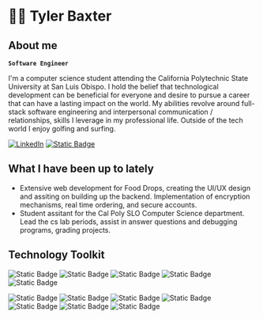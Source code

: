 # 🏌️‍♂️ Tyler Baxter

## About me

**`Software Engineer`**

I'm a computer science student attending the California Polytechnic State University at San Luis Obispo. I hold the belief that technological development can be beneficial for everyone and desire to pursue a career that can have a lasting impact on the world. My abilities revolve around full-stack software engineering and interpersonal communication / relationships, skills I leverage in my professional life. Outside of the tech world I enjoy golfing and surfing.

[![LinkedIn](https://img.shields.io/badge/LinkedIn-%230077B5.svg?style=for-the-badge&logo=linkedin&logoColor=white)](https://www.linkedin.com/in/tylerbaxter/) 
[![Static Badge](https://img.shields.io/badge/Portfolio-orangered?style=for-the-badge&logo=internetcomputer&logoColor=white&link=https%3A%2F%2Fbaxtertyler.github.io%2F)](https://baxtertyler.github.io/)


## What I have been up to lately
- Extensive web development for Food Drops, creating the UI/UX design and assiting on building up the backend. Implementation of encryption mechanisms, real time ordering, and secure accounts.
- Student assitant for the Cal Poly SLO Computer Science department. Lead the cs lab periods, assist in answer questions and debugging programs, grading projects.

## Technology Toolkit

![Static Badge](https://img.shields.io/badge/Python-yellow?style=for-the-badge&logo=python&logoColor=white)
![Static Badge](https://img.shields.io/badge/Java-lightblue?style=for-the-badge&logo=Oracle&logoColor=white)
![Static Badge](https://img.shields.io/badge/C%2FC%2B%2B-green?style=for-the-badge&logo=C&logoColor=white)
![Static Badge](https://img.shields.io/badge/JavaScript-orange?style=for-the-badge&logo=javascript&logoColor=white)
![Static Badge](https://img.shields.io/badge/Racket-purple?style=for-the-badge&logo=racket&logoColor=white)

![Static Badge](https://img.shields.io/badge/Node%20JS-red?style=for-the-badge&logo=nodedotjs&logoColor=white)
![Static Badge](https://img.shields.io/badge/Express%20JS-darkgreen?style=for-the-badge&logo=express&logoColor=white)
![Static Badge](https://img.shields.io/badge/Mongo%20DB-light%20green?style=for-the-badge&logo=mongodb&logoColor=white)
![Static Badge](https://img.shields.io/badge/Linux-darkblue?style=for-the-badge&logo=linux&logoColor=white)
![Static Badge](https://img.shields.io/badge/pandas-yellow?style=for-the-badge&logo=pandas&logoColor=white)
![Static Badge](https://img.shields.io/badge/numpy-darkorange?style=for-the-badge&logo=numpy&logoColor=white)
![Static Badge](https://img.shields.io/badge/scikitlearn-gold?style=for-the-badge&logo=scikitlearn&logoColor=white)




